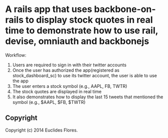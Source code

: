 # A rails app that uses backbone-on-rails to display stock quotes in real time to demonstrate how to use rail, devise, omniauth and backbonejs 

Workflow:

1. Users are required to sign in with their twitter accounts
2. Once the user has authorized the app(registered as stock_dashboard_sc) to use its twitter account, the user is able to use the app
3. The user enters a stock symbol (e.g., AAPL, FB, TWTR)  
4. The stock quotes are displayed in real time
5. It also demonstrates how to display the last 15 tweets that mentioned the symbol (e.g., $AAPL, $FB, $TWTR)


## Copyright
Copyright (c) 2014 Euclides Flores.



